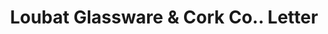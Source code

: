 ---
doi: 10.7916/D86411RX
date_other: '1934'
date_other_textual: '1934'
form: correspondence
genre:
- Letters (correspondence)
name:
- Loubat Glassware & Cork Co.
object_in_context_url: https://biggert.cul.columbia.edu/items/view/ave_biggert_00321
subject_hierarchical_geographic:
- New Orleans, Louisiana, United States
subject_name:
- Loubat Glassware & Cork Co.
title: Loubat Glassware & Cork Co.. Letter
sort_title: Loubat Glassware & Cork Co.. Letter
call_number: ave_biggert_00321
coordinates:
- 29.95,-90.06666666666666
pid: ave_biggert_00321
identifiers: ave_biggert_00321
permalink: /biggert/ave_biggert_00321/
layout: iiif-image-page
---